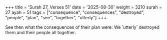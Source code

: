 +++
title = 'Surah 27, Verses 51'
date = '2025-08-30'
weight = 3210
surah = 27
ayah = 51
tags = ["consequence", "consequences", "destroyed", "people", "plan", "see", "together", "utterly"]
+++

See then what the consequences of their plan were: We ˹utterly˺ destroyed them and their people all together.